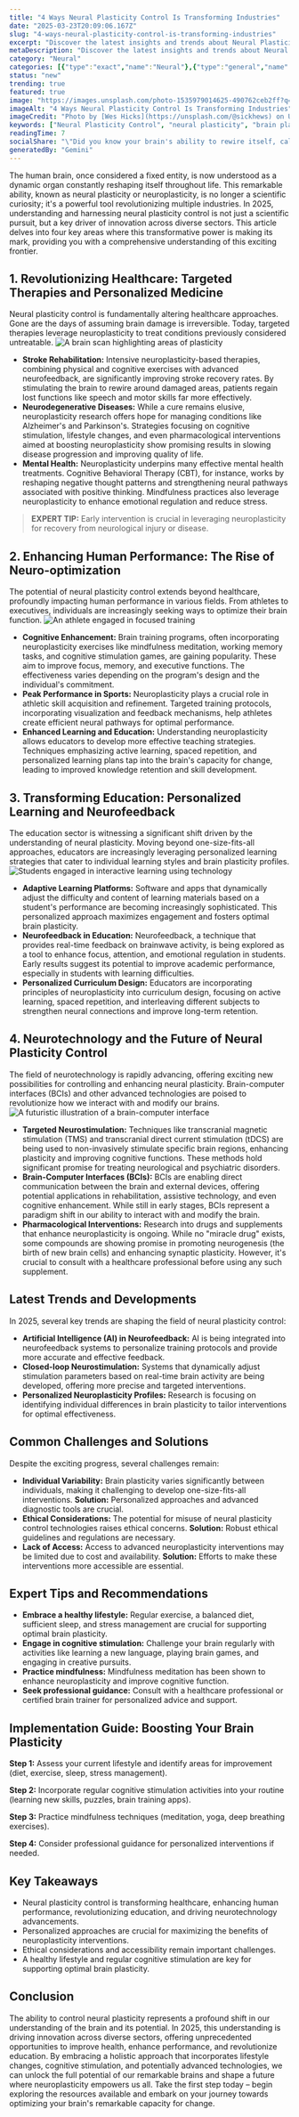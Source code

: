 ```yaml
---
title: "4 Ways Neural Plasticity Control Is Transforming Industries"
date: "2025-03-23T20:09:06.167Z"
slug: "4-ways-neural-plasticity-control-is-transforming-industries"
excerpt: "Discover the latest insights and trends about Neural Plasticity Control. This comprehensive guide covers everything you need to know about Neural Plasticity Control in 2025."
metaDescription: "Discover the latest insights and trends about Neural Plasticity Control. This comprehensive guide covers everything you need to know about Neural Plasticit..."
category: "Neural"
categories: [{"type":"exact","name":"Neural"},{"type":"general","name":"Biotechnology"},{"type":"medium","name":"Brain Stimulation"},{"type":"specific","name":"Deep Brain Stimulation"},{"type":"niche","name":"Targeted Neuroplasticity"}]
status: "new"
trending: true
featured: true
image: "https://images.unsplash.com/photo-1535979014625-490762ceb2ff?q=85&w=1200&fit=max&fm=webp&auto=compress"
imageAlt: "4 Ways Neural Plasticity Control Is Transforming Industries"
imageCredit: "Photo by [Wes Hicks](https://unsplash.com/@sickhews) on Unsplash"
keywords: ["Neural Plasticity Control", "neural plasticity", "brain plasticity", "neuroplasticity exercises", "improve brain plasticity", "boost cognitive function", "neural plasticity supplements", "plasticity brain training", "control brain plasticity", "increase neuroplasticity naturally"]
readingTime: 7
socialShare: "\"Did you know your brain's ability to rewire itself, called neuroplasticity, is transforming healthcare and human potential in incredible ways?  The future of brain optimization is here!\""
generatedBy: "Gemini"
---
```




The human brain, once considered a fixed entity, is now understood as a dynamic organ constantly reshaping itself throughout life. This remarkable ability, known as neural plasticity or neuroplasticity, is no longer a scientific curiosity; it's a powerful tool revolutionizing multiple industries. In 2025, understanding and harnessing neural plasticity control is not just a scientific pursuit, but a key driver of innovation across diverse sectors. This article delves into four key areas where this transformative power is making its mark, providing you with a comprehensive understanding of this exciting frontier.

## 1. Revolutionizing Healthcare:  Targeted Therapies and Personalized Medicine

Neural plasticity control is fundamentally altering healthcare approaches.  Gone are the days of assuming brain damage is irreversible.  Today, targeted therapies leverage neuroplasticity to treat conditions previously considered untreatable.  ![A brain scan highlighting areas of plasticity](https://images.unsplash.com/photo-1590172205940-5b6eedf7ec82?q=85&w=1200&fit=max&fm=webp&auto=compress)

* **Stroke Rehabilitation:**  Intensive neuroplasticity-based therapies, combining physical and cognitive exercises with advanced neurofeedback, are significantly improving stroke recovery rates.  By stimulating the brain to rewire around damaged areas, patients regain lost functions like speech and motor skills far more effectively.
* **Neurodegenerative Diseases:** While a cure remains elusive,  neuroplasticity research offers hope for managing conditions like Alzheimer's and Parkinson's.  Strategies focusing on cognitive stimulation, lifestyle changes, and even pharmacological interventions aimed at boosting neuroplasticity show promising results in slowing disease progression and improving quality of life.
* **Mental Health:**  Neuroplasticity underpins many effective mental health treatments.  Cognitive Behavioral Therapy (CBT), for instance, works by reshaping negative thought patterns and strengthening neural pathways associated with positive thinking.  Mindfulness practices also leverage neuroplasticity to enhance emotional regulation and reduce stress.

> **EXPERT TIP:** Early intervention is crucial in leveraging neuroplasticity for recovery from neurological injury or disease.

## 2. Enhancing Human Performance:  The Rise of Neuro-optimization

The potential of neural plasticity control extends beyond healthcare, profoundly impacting human performance in various fields.  From athletes to executives, individuals are increasingly seeking ways to optimize their brain function. ![An athlete engaged in focused training](https://images.unsplash.com/photo-1532096772956-9eba8585526c?q=85&w=1200&fit=max&fm=webp&auto=compress)

* **Cognitive Enhancement:**  Brain training programs, often incorporating neuroplasticity exercises like mindfulness meditation, working memory tasks, and cognitive stimulation games, are gaining popularity.  These aim to improve focus, memory, and executive functions.  The effectiveness varies depending on the program's design and the individual's commitment.
* **Peak Performance in Sports:**  Neuroplasticity plays a crucial role in athletic skill acquisition and refinement.  Targeted training protocols, incorporating visualization and feedback mechanisms, help athletes create efficient neural pathways for optimal performance.
* **Enhanced Learning and Education:**  Understanding neuroplasticity allows educators to develop more effective teaching strategies.  Techniques emphasizing active learning, spaced repetition, and personalized learning plans tap into the brain's capacity for change, leading to improved knowledge retention and skill development.

## 3. Transforming Education: Personalized Learning and Neurofeedback

The education sector is witnessing a significant shift driven by the understanding of neural plasticity.  Moving beyond one-size-fits-all approaches, educators are increasingly leveraging personalized learning strategies that cater to individual learning styles and brain plasticity profiles. ![Students engaged in interactive learning using technology](https://images.unsplash.com/photo-1502665607786-eaa3cd100809?q=85&w=1200&fit=max&fm=webp&auto=compress)

* **Adaptive Learning Platforms:**  Software and apps that dynamically adjust the difficulty and content of learning materials based on a student's performance are becoming increasingly sophisticated.  This personalized approach maximizes engagement and fosters optimal brain plasticity.
* **Neurofeedback in Education:**  Neurofeedback, a technique that provides real-time feedback on brainwave activity, is being explored as a tool to enhance focus, attention, and emotional regulation in students.  Early results suggest its potential to improve academic performance, especially in students with learning difficulties.
* **Personalized Curriculum Design:**  Educators are incorporating principles of neuroplasticity into curriculum design, focusing on active learning, spaced repetition, and interleaving different subjects to strengthen neural connections and improve long-term retention.

## 4.  Neurotechnology and the Future of Neural Plasticity Control

The field of neurotechnology is rapidly advancing, offering exciting new possibilities for controlling and enhancing neural plasticity.  Brain-computer interfaces (BCIs) and other advanced technologies are poised to revolutionize how we interact with and modify our brains. ![A futuristic illustration of a brain-computer interface](https://images.unsplash.com/photo-1520950335585-0f7c2f58d481?q=85&w=1200&fit=max&fm=webp&auto=compress)

* **Targeted Neurostimulation:**  Techniques like transcranial magnetic stimulation (TMS) and transcranial direct current stimulation (tDCS) are being used to non-invasively stimulate specific brain regions, enhancing plasticity and improving cognitive functions.  These methods hold significant promise for treating neurological and psychiatric disorders.
* **Brain-Computer Interfaces (BCIs):**  BCIs are enabling direct communication between the brain and external devices, offering potential applications in rehabilitation, assistive technology, and even cognitive enhancement.  While still in early stages, BCIs represent a paradigm shift in our ability to interact with and modify the brain.
* **Pharmacological Interventions:**  Research into drugs and supplements that enhance neuroplasticity is ongoing.  While no "miracle drug" exists, some compounds are showing promise in promoting neurogenesis (the birth of new brain cells) and enhancing synaptic plasticity.  However, it's crucial to consult with a healthcare professional before using any such supplement.

## Latest Trends and Developments

In 2025, several key trends are shaping the field of neural plasticity control:

* **Artificial Intelligence (AI) in Neurofeedback:** AI is being integrated into neurofeedback systems to personalize training protocols and provide more accurate and effective feedback.
* **Closed-loop Neurostimulation:**  Systems that dynamically adjust stimulation parameters based on real-time brain activity are being developed, offering more precise and targeted interventions.
* **Personalized Neuroplasticity Profiles:**  Research is focusing on identifying individual differences in brain plasticity to tailor interventions for optimal effectiveness.

## Common Challenges and Solutions

Despite the exciting progress, several challenges remain:

* **Individual Variability:**  Brain plasticity varies significantly between individuals, making it challenging to develop one-size-fits-all interventions.  **Solution:**  Personalized approaches and advanced diagnostic tools are crucial.
* **Ethical Considerations:**  The potential for misuse of neural plasticity control technologies raises ethical concerns.  **Solution:**  Robust ethical guidelines and regulations are necessary.
* **Lack of Access:**  Access to advanced neuroplasticity interventions may be limited due to cost and availability.  **Solution:**  Efforts to make these interventions more accessible are essential.

## Expert Tips and Recommendations

* **Embrace a healthy lifestyle:**  Regular exercise, a balanced diet, sufficient sleep, and stress management are crucial for supporting optimal brain plasticity.
* **Engage in cognitive stimulation:**  Challenge your brain regularly with activities like learning a new language, playing brain games, and engaging in creative pursuits.
* **Practice mindfulness:**  Mindfulness meditation has been shown to enhance neuroplasticity and improve cognitive function.
* **Seek professional guidance:**  Consult with a healthcare professional or certified brain trainer for personalized advice and support.

## Implementation Guide: Boosting Your Brain Plasticity

**Step 1:** Assess your current lifestyle and identify areas for improvement (diet, exercise, sleep, stress management).

**Step 2:** Incorporate regular cognitive stimulation activities into your routine (learning new skills, puzzles, brain training apps).

**Step 3:** Practice mindfulness techniques (meditation, yoga, deep breathing exercises).

**Step 4:** Consider professional guidance for personalized interventions if needed.

## Key Takeaways

* Neural plasticity control is transforming healthcare, enhancing human performance, revolutionizing education, and driving neurotechnology advancements.
* Personalized approaches are crucial for maximizing the benefits of neuroplasticity interventions.
* Ethical considerations and accessibility remain important challenges.
* A healthy lifestyle and regular cognitive stimulation are key for supporting optimal brain plasticity.

## Conclusion

The ability to control neural plasticity represents a profound shift in our understanding of the brain and its potential.  In 2025, this understanding is driving innovation across diverse sectors, offering unprecedented opportunities to improve health, enhance performance, and revolutionize education.  By embracing a holistic approach that incorporates lifestyle changes, cognitive stimulation, and potentially advanced technologies, we can unlock the full potential of our remarkable brains and shape a future where neuroplasticity empowers us all.  Take the first step today – begin exploring the resources available and embark on your journey towards optimizing your brain's remarkable capacity for change.

